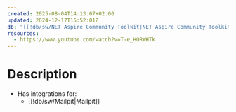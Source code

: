 ```yaml
---
created: 2025-08-04T14:13:07+02:00
updated: 2024-12-17T15:52:01Z
db: "[[!db/sw/NET Aspire Community Toolkit|NET Aspire Community Toolkit]]"
resources:
  - https://www.youtube.com/watch?v=T-e_HORWHTk
---
```

# Description
- Has integrations for:
	- [[!db/sw/Mailpit|Mailpit]]